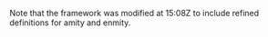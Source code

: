 Note that the framework was modified at 15:08Z to include refined definitions for amity and enmity.

